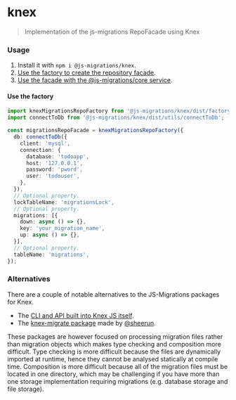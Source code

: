 # knex
> Implementation of the js-migrations RepoFacade using Knex

### Usage
1. Install it with `npm i @js-migrations/knex`.
1. [Use the factory to create the repository facade](#use-the-factory).
1. [Use the facade with the @js-migrations/core service](https://github.com/js-migrations/core#use-the-factory).

#### Use the factory
```typescript
import knexMigrationsRepoFactory from '@js-migrations/knex/dist/factory';
import connectToDb from '@js-migrations/knex/dist/utils/connectToDb';

const migrationsRepoFacade = knexMigrationsRepoFactory({
  db: connectToDb({
    client: 'mysql',
    connection: {
      database: 'todoapp',
      host: '127.0.0.1',
      password: 'pword',
      user: 'todouser',
    },
  }),
  // Optional property.
  lockTableName: 'migrationsLock',
  // Optional property.
  migrations: [{
    down: async () => {},
    key: 'your_migration_name',
    up: async () => {},
  }],
  // Optional property.
  tableName: 'migrations',
});
```

### Alternatives
There are a couple of notable alternatives to the JS-Migrations packages for Knex.

- The [CLI and API built into Knex JS itself](http://knexjs.org/#Migrations).
- The [knex-migrate package](https://github.com/sheerun/knex-migrate) made by [@sheerun](https://github.com/sheerun).

These packages are however focused on processing migration files rather than migration objects which makes type checking and composition more difficult. Type checking is more difficult because the files are dynamically imported at runtime, hence they cannot be analysed statically at compile time. Composition is more difficult because all of the migration files must be located in one directory, which may be challenging if you have more than one storage implementation requiring migrations (e.g. database storage and file storage).
